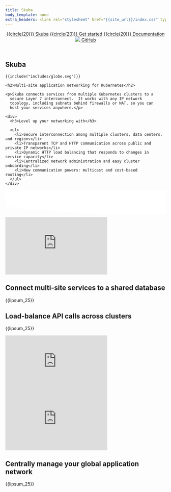 ```yaml
---
title: Skuba
body_template: none
extra_headers: <link rel="stylesheet" href="{{site_url}}/index.css" type="text/css" async="async"/>
---
```


<header>
  <div>
    <nav id="-top-left-nav">
      <a href="{{site_url}}/index.html" class="nameplate">{{circle(20)}} Skuba</a>
      <a href="{{site_url}}/get-started/index.html">{{circle(20)}} Get started</a>
      <a href="{{site_url}}/docs/index.html">{{circle(20)}} Documentation</a>
    </nav>
    <nav id="-top-right-nav">
      <a href="https://github.com/skubaproject"><img class="inline-icon" src="{{site_url}}/images/github.svg"/> GitHub</a>
    </nav>
  </div>
</header>

<section id="-intro-section">
  <div>
    <h1 class="nameplate">Skuba</h1>

    {{include("includes/globe.svg")}}

    <h2>Multi-site application networking for Kubernetes</h2>

    <p>Skuba connects services from multiple Kubernetes clusters to a
      secure Layer 7 interconnect.  It works with any IP network
      topology, including subnets behind firewalls or NAT, so you can
      host your services anywhere.</p>

    <div>
      <h3>Level up your networking with</h3>
      
      <ul>
        <li>Secure interconnection among multiple clusters, data centers, and regions</li>
        <li>Transparent TCP and HTTP communication across public and private IP networks</li>
        <li>Dynamic HTTP load balancing that responds to changes in service capacity</li>
        <li>Centralized network administration and easy cluster onboarding</li>
        <li>New communication powers: multicast and cost-based routing</li>
      </ul>
    </div>
  </div>
</section><svg id="-wave" height="6em" width="100%" xmlns="http://www.w3.org/2000/svg">
  <path d="M 0 0 L 0 50 Q 400 100, 800 50 T 1600 50 T 2400 50 T 3200 50 L 3200 0 Z" fill="#fff"/>
</svg>

<section>
  <div class="video">
    <iframe width="320" height="180" src="https://www.youtube.com/embed/AjPau5QYtYs" frameborder="0" allow="accelerometer; autoplay; encrypted-media; gyroscope; picture-in-picture" allowfullscreen></iframe>
    <div>
      <h2>Connect multi-site services to a shared database</h2>
      <p>{{lipsum_25}}</p>
    </div>
  </div>
</section>

<section>
  <div class="video">
    <div>
      <h2>Load-balance API calls across clusters</h2>
      <p>{{lipsum_25}}</p>
    </div>
    <iframe width="320" height="180" src="https://www.youtube.com/embed/AjPau5QYtYs" frameborder="0" allow="accelerometer; autoplay; encrypted-media; gyroscope; picture-in-picture" allowfullscreen></iframe>
  </div>
</section>

<section>
  <div class="video">
    <iframe width="320" height="180" src="https://www.youtube.com/embed/AjPau5QYtYs" frameborder="0" allow="accelerometer; autoplay; encrypted-media; gyroscope; picture-in-picture" allowfullscreen></iframe>
    <div>
      <h2>Centrally manage your global application network</h2>
      <p>{{lipsum_25}}</p>
    </div>
  </div>
</section>

<footer>
  <div>
  </div>
</footer>
